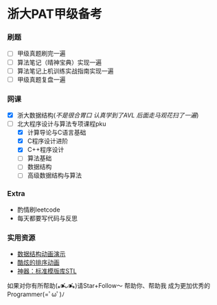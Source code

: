 # 浙大PAT甲级备考


### 刷题
- [ ] 甲级真题刷完一遍
- [ ] 算法笔记（晴神宝典）实现一遍
- [ ] 算法笔记上机训练实战指南实现一遍
- [ ] 甲级真题复盘一遍

### 网课
- [X] 浙大数据结构(*不是很合胃口 认真学到了AVL 后面走马观花扫了一遍*)
- [ ] 北大程序设计与算法专项课程pku
  - [X] 计算导论与C语言基础
  - [X] C程序设计进阶
  - [X] C++程序设计
  - [ ] 算法基础
  - [ ] 数据结构
  - [ ] 高级数据结构与算法

### Extra
- 酌情刷leetcode
- 每天都要写代码与反思

### 实用资源
- [数据结构动画演示](https://visualgo.net/en)
- [酷炫的排序动画](http://sorting.at/)
- [神器：标准模版库STL](https://github.com/merelydust/PAT-Advanced-Level/tree/master/C%2B%2B11_STL_CheatSheet)


如果对你有所帮助(⁎⁍̴̛ᴗ⁍̴̛⁎)请Star+Follow～
帮助你、帮助我 成为更加优秀的Programmer(=ﾟωﾟ)ﾉ
